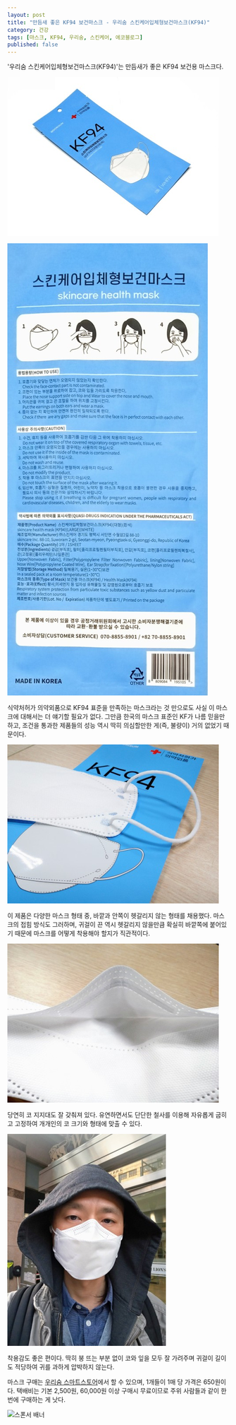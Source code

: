 ```yaml
---
layout: post
title: "만듬새 좋은 KF94 보건마스크 - 우리숨 스킨케어입체형보건마스크(KF94)"
category: 건강
tags: [마스크, KF94, 우리숨, 스킨케어, 에코블로그]
published: false
---
```


'우리숨 스킨케어입체형보건마스크(KF94)'는
만듬새가 좋은 KF94 보건용 마스크다.

![패키지](/images/skincare-health-mask-kf94-1-w480.jpg)

![표기](/images/skincare-health-mask-kf94-2-w480.jpg)

식약처허가 의약외품으로 KF94 표준을 만족하는 마스크라는 것 만으로도 사실 이 마스크에 대해서는 더 얘기할 필요가 없다.
그만큼 한국의 마스크 표준인 KF가 나름 믿을만하고,
조건을 통과한 제품들의 성능 역시 딱히 의심할만한 게(즉, 불량이) 거의 없었기 때문이다.

![끈](/images/skincare-health-mask-kf94-3-w480.jpg)

이 제품은 다양한 마스크 형태 중,
바깥과 안쪽이 헷갈리지 않는 형태를 채용했다.
마스크의 접힘 방식도 그러하며,
귀걸이 끈 역시 헷갈리지 않을만큼 확실히 바깥쪽에 붙어있기 때문에
마스크를 어떻게 착용해야 할지가 직관적이다.

![코편](/images/skincare-health-mask-kf94-4-w480.jpg)

당연히 코 지지대도 잘 갖춰져 있다.
유연하면서도 단단한 철사를 이용해 자유롭게 굽히고 고정하여 개개인의 코 크기와 형태에 맞출 수 있다.

![착용](/images/skincare-health-mask-kf94-5-w480.jpg)

착용감도 좋은 편이다.
딱히 붕 뜨는 부분 없이 코와 잎을 모두 잘 가려주며
귀걸이 길이도 적당하여 귀를 과하게 압박하지 않는다.

마스크 구매는 [우리숨 스마트스토어](https://smartstore.naver.com/woorisum/products/5397019173)에서 할 수 있으며,
1개들이 1매 당 가격은 650원이다.
택배비는 기본 2,500원, 60,000원 이상 구매시 무료이므로
주위 사람들과 같이 한번에 구매하는 게 낫다.



![스폰서 배너](http://echoblog.net/images/sponsor-banner.png "이 글은 에코블로그를 통해 해당 업체에서 제품을 제공받아 작성한 리뷰다.")
